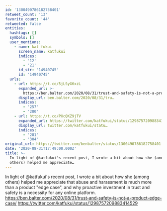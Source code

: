 ```yaml
---
id: '1300490786182758401'
retweet_count: '13'
favorite_count: '44'
retweeted: false
entities:
  hashtags: []
  symbols: []
  user_mentions:
    - name: kat fukui
      screen_name: katfukui
      indices:
        - '12'
        - '21'
      id_str: '14940745'
      id: '14940745'
  urls:
    - url: https://t.co/5jLSyG6xzL
      expanded_url: >-
        https://ben.balter.com/2020/08/31/trust-and-safety-is-not-a-product-edge-case/
      display_url: ben.balter.com/2020/08/31/tru…
      indices:
        - '257'
        - '280'
    - url: https://t.co/PXcQKZ9jTV
      expanded_url: https://twitter.com/katfukui/status/1298757209883414529
      display_url: twitter.com/katfukui/statu…
      indices:
        - '281'
        - '304'
original_url: https://twitter.com/benbalter/status/1300490786182758401
date: '2020-08-31T17:49:00.000Z'
title: >-
  In light of @katfukui's recent post, I wrote a bit about how she (among
  others) helped me appreciate…
---
```


In light of @katfukui's recent post, I wrote a bit about how she (among others) helped me appreciate that abuse and harassment is much more than a product "edge case", and why proactive investment in trust and safety is a necessity for any online platform. https://ben.balter.com/2020/08/31/trust-and-safety-is-not-a-product-edge-case/ https://twitter.com/katfukui/status/1298757209883414529